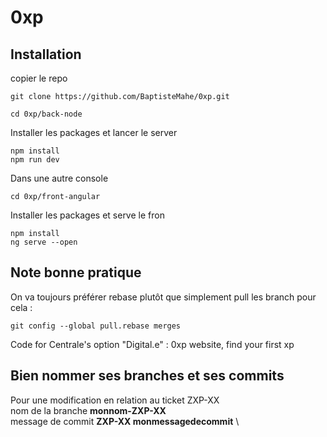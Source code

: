 # 0xp

## Installation
copier le repo
~~~shell
git clone https://github.com/BaptisteMahe/0xp.git
~~~

~~~shell
cd 0xp/back-node
~~~
Installer les packages et lancer le server
~~~shell
npm install
npm run dev
~~~

Dans une autre console
~~~shell
cd 0xp/front-angular
~~~
Installer les packages et serve le fron
~~~shell
npm install
ng serve --open
~~~

## Note bonne pratique
On va toujours préférer rebase plutôt que simplement pull les branch pour cela :
~~~shell
git config --global pull.rebase merges
~~~
Code for Centrale's option "Digital.e" : 0xp website, find your first xp

## Bien nommer ses branches et ses commits

Pour une modification en relation au ticket ZXP-XX \
nom de la branche **monnom-ZXP-XX** \
message de commit **ZXP-XX monmessagedecommit** \
